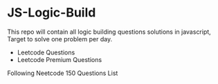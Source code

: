 # JS-Logic-Build
This repo will contain all logic building questions solutions in javascript, Target to solve one problem per day. 

- Leetcode Questions
- Leetcode Premium Questions

Following Neetcode 150 Questions List


